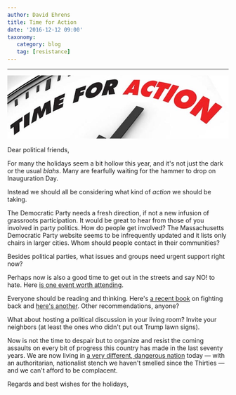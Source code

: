 ```yaml
---
author: David Ehrens
title: Time for Action
date: '2016-12-12 09:00'
taxonomy:
   category: blog
   tag: [resistance]
---
```

---

![](action.jpg)

Dear political friends,

For many the holidays seem a bit hollow this year, and it's not just the dark or the usual *blahs*. Many are fearfully waiting for the hammer to drop on Inauguration Day.

Instead we should all be considering what kind of *action* we should be taking.

The Democratic Party needs a fresh direction, if not a new infusion of grassroots participation. It would be great to hear from those of you involved in party politics. How do people get involved? The Massachusetts Democratic Party website seems to be infrequently updated and it lists only chairs in larger cities. Whom should people contact in their communities?

Besides political parties, what issues and groups need urgent support right now?

Perhaps now is also a good time to get out in the streets and say NO! to hate. Here [is one event worth attending](http://www.facebook.com/events/210317916079875/).

Everyone should be reading and thinking. Here's [a recent book](http://www.mhpbooks.com/books/what-we-do-now-2/) on fighting back and [here's another](http://www.npr.org/books/titles/502026722/our-revolution-a-future-to-believe-in). Other recommendations, anyone?

What about hosting a political discussion in your living room? Invite your neighbors (at least the ones who didn't put out Trump lawn signs).

Now is not the time to despair but to organize and resist the coming assaults on every bit of progress this country has made in the last seventy years. We are now living in [a very different, dangerous nation](http://lithub.com/notes-from-the-resistance-a-column-on-language-and-power/) today — with an authoritarian, nationalist stench we haven't smelled since the Thirties — and we can't afford to be complacent.

Regards and best wishes for the holidays,

